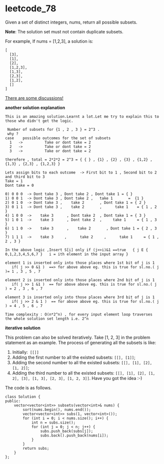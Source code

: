 # leetcode_78

Given a set of distinct integers, nums, return all possible subsets.

**Note**: The solution set must not contain duplicate subsets.

For example,
If nums = [1,2,3], a solution is:

```
[
  [3],
  [1],
  [2],
  [1,2,3],
  [1,3],
  [2,3],
  [1,2],
  []
]
```

[There are some discussions!](https://leetcode.com/discuss/46668/recursive-iterative-manipulation-solutions-explanations)


**another solution explanation**

```
This is an amazing solution.Learnt a lot.Let me try to explain this to those who didn't get the logic.

 Number of subsets for {1 , 2 , 3 } = 2^3 .
 why ? 
case    possible outcomes for the set of subsets
  1   ->          Take or dont take = 2 
  2   ->          Take or dont take = 2  
  3   ->          Take or dont take = 2 

therefore , total = 2*2*2 = 2^3 = { { } , {1} , {2} , {3} , {1,2} , {1,3} , {2,3} , {1,2,3} }

Lets assign bits to each outcome  -> First bit to 1 , Second bit to 2 and third bit to 3
Take = 1
Dont take = 0

0) 0 0 0  -> Dont take 3 , Dont take 2 , Dont take 1 = { } 
1) 0 0 1  -> Dont take 3 , Dont take 2 ,   take 1       =  {1 } 
2) 0 1 0  -> Dont take 3 ,    take 2       , Dont take 1 = { 2 } 
3) 0 1 1  -> Dont take 3 ,    take 2       ,      take 1    = { 1 , 2 } 
4) 1 0 0  ->    take 3      , Dont take 2  , Dont take 1 = { 3 } 
5) 1 0 1  ->    take 3      , Dont take 2  ,     take 1     = { 1 , 3 } 
6) 1 1 0  ->    take 3      ,    take 2       , Dont take 1 = { 2 , 3 } 
7) 1 1 1  ->    take 3     ,      take 2     ,      take 1     = { 1 , 2 , 3 } 

In the above logic ,Insert S[i] only if (j>>i)&1 ==true   { j E { 0,1,2,3,4,5,6,7 }   i = ith element in the input array }

element 1 is inserted only into those places where 1st bit of j is 1 
   if( j >> 0 &1 )  ==> for above above eg. this is true for sl.no.( j )= 1 , 3 , 5 , 7 

element 2 is inserted only into those places where 2nd bit of j is 1 
   if( j >> 1 &1 )  == for above above eg. this is true for sl.no.( j ) = 2 , 3 , 6 , 7

element 3 is inserted only into those places where 3rd bit of j is 1 
   if( j >> 2 & 1 )  == for above above eg. this is true for sl.no.( j ) = 4 , 5 , 6 , 7 

Time complexity : O(n*2^n) , for every input element loop traverses the whole solution set length i.e. 2^n
```

**iterative solution**

This problem can also be solved iteratively. Take [1, 2, 3] in the problem statement as an example. The process of generating all the subsets is like:

 1. Initially:``` [[]]```
 2. Adding the first number to all the existed subsets: ```[[], [1]]```;
 3. Adding the second number to all the existed subsets: ```[[], [1], [2], [1, 2]]```;
 4. Adding the third number to all the existed subsets: ```[[], [1], [2], [1, 2], [3], [1, 3], [2, 3], [1, 2, 3]]```.
Have you got the idea :-)

The code is as follows.
```
class Solution {
public:
    vector<vector<int>> subsets(vector<int>& nums) {
        sort(nums.begin(), nums.end());
        vector<vector<int>> subs(1, vector<int>());
        for (int i = 0; i < nums.size(); i++) {
            int n = subs.size();
            for (int j = 0; j < n; j++) {
                subs.push_back(subs[j]); 
                subs.back().push_back(nums[i]);
            }
        }
        return subs;
    }
}; 
```
